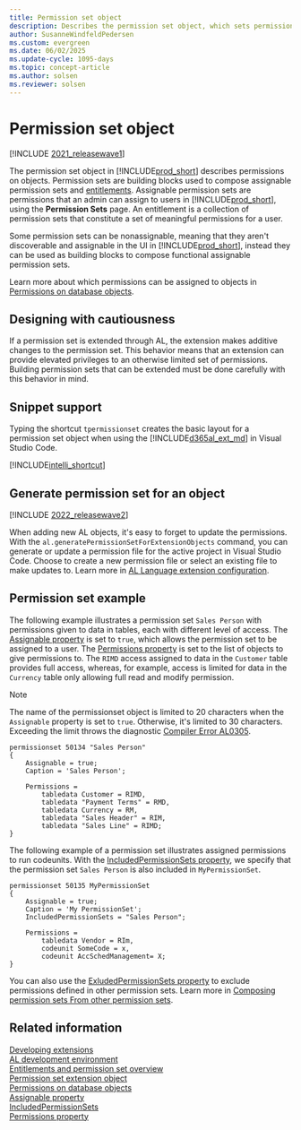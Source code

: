 ```yaml
---
title: Permission set object
description: Describes the permission set object, which sets permissions on objects in AL for Business Central.
author: SusanneWindfeldPedersen
ms.custom: evergreen
ms.date: 06/02/2025
ms.update-cycle: 1095-days
ms.topic: concept-article
ms.author: solsen
ms.reviewer: solsen
---
```


# Permission set object

[!INCLUDE [2021_releasewave1](../includes/2021_releasewave1.md)]

The permission set object in [!INCLUDE[prod_short](includes/prod_short.md)] describes permissions on objects. Permission sets are building blocks used to compose assignable permission sets and [entitlements](devenv-entitlement-object.md). Assignable permission sets are permissions that an admin can assign to users in [!INCLUDE[prod_short](includes/prod_short.md)], using the **Permission Sets** page. An entitlement is a collection of permission sets that constitute a set of meaningful permissions for a user.

Some permission sets can be nonassignable, meaning that they aren't discoverable and assignable in the UI in [!INCLUDE[prod_short](includes/prod_short.md)], instead they can be used as building blocks to compose functional assignable permission sets.

Learn more about which permissions can be assigned to objects in [Permissions on database objects](devenv-permissions-on-database-objects.md).

## Designing with cautiousness

If a permission set is extended through AL, the extension makes additive changes to the permission set. This behavior means that an extension can provide elevated privileges to an otherwise limited set of permissions. Building permission sets that can be extended must be done carefully with this behavior in mind.

## Snippet support

Typing the shortcut `tpermissionset` creates the basic layout for a permission set object when using the [!INCLUDE[d365al_ext_md](../includes/d365al_ext_md.md)] in Visual Studio Code.

[!INCLUDE[intelli_shortcut](includes/intelli_shortcut.md)]

## Generate permission set for an object

[!INCLUDE [2022_releasewave2](../includes/2022_releasewave2.md)]

When adding new AL objects, it's easy to forget to update the permissions. With the `al.generatePermissionSetForExtensionObjects` command, you can generate or update a permission file for the active project in Visual Studio Code. Choose to create a new permission file or select an existing file to make updates to. Learn more in [AL Language extension configuration](devenv-al-extension-configuration.md).

## Permission set example

The following example illustrates a permission set `Sales Person` with permissions given to data in tables, each with different level of access. The [Assignable property](properties/devenv-assignable-property.md) is set to `true`, which allows the permission set to be assigned to a user. The [Permissions property](properties/devenv-permissions-property.md) is set to the list of objects to give permissions to. The `RIMD` access assigned to data in the `Customer` table provides full access, whereas, for example, access is limited for data in the `Currency` table only allowing full read and modify permission. 

> [!NOTE]  
> The name of the permissionset object is limited to 20 characters when the `Assignable` property is set to `true`. Otherwise, it's limited to 30 characters. Exceeding the limit throws the diagnostic [Compiler Error AL0305](diagnostics/diagnostic-al305.md).

```al
permissionset 50134 "Sales Person"
{
    Assignable = true;
    Caption = 'Sales Person';

    Permissions = 
        tabledata Customer = RIMD,
        tabledata "Payment Terms" = RMD,
        tabledata Currency = RM,
        tabledata "Sales Header" = RIM,
        tabledata "Sales Line" = RIMD;
}
```

The following example of a permission set illustrates assigned permissions to run codeunits. With the [IncludedPermissionSets property](properties/devenv-includedpermissionsets-property.md), we specify that the permission set `Sales Person` is also included in `MyPermissionSet`.

```al
permissionset 50135 MyPermissionSet 
{ 
    Assignable = true;
    Caption = 'My PermissionSet';
    IncludedPermissionSets = "Sales Person"; 

    Permissions = 
        tabledata Vendor = RIm,
        codeunit SomeCode = x, 
        codeunit AccSchedManagement= X; 
} 
```

You can also use the [ExludedPermissionSets property](properties/devenv-excludedpermissionsets-property.md) to exclude permissions defined in other permission sets. Learn more in [Composing permission sets From other permission sets](devenv-permissionset-composing.md).

## Related information

[Developing extensions](devenv-dev-overview.md)  
[AL development environment](devenv-reference-overview.md)  
[Entitlements and permission set overview](devenv-entitlements-and-permissionsets-overview.md)  
[Permission set extension object](devenv-permissionset-ext-object.md)  
[Permissions on database objects](devenv-permissions-on-database-objects.md)  
[Assignable property](properties/devenv-assignable-property.md)  
[IncludedPermissionSets](properties/devenv-includedpermissionsets-property.md)  
[Permissions property](properties/devenv-permissions-property.md)
